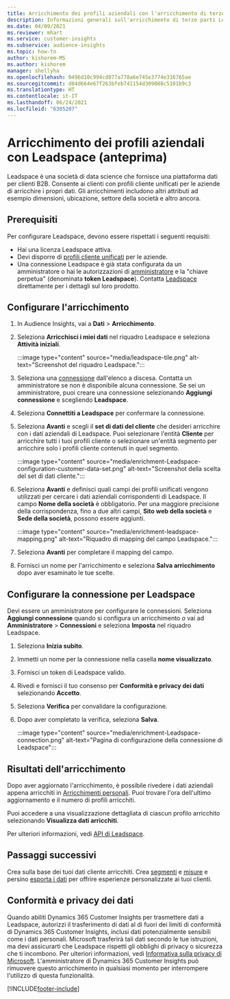 ```yaml
---
title: Arricchimento dei profili aziendali con l'arricchimento di terze parti Leadspace
description: Informazioni generali sull'arricchimento di terze parti Leadspace.
ms.date: 04/09/2021
ms.reviewer: mhart
ms.service: customer-insights
ms.subservice: audience-insights
ms.topic: how-to
author: kishorem-MS
ms.author: kishorem
manager: shellyha
ms.openlocfilehash: 0496d10c994cd077a778a6e745e3774e316765ae
ms.sourcegitcommit: d84d664e67f263bfeb741154d309088c5101b9c3
ms.translationtype: HT
ms.contentlocale: it-IT
ms.lasthandoff: 06/24/2021
ms.locfileid: "6305207"
---
```

# <a name="enrichment-of-company-profiles-with-leadspace-preview"></a>Arricchimento dei profili aziendali con Leadspace (anteprima)

Leadspace è una società di data science che fornisce una piattaforma dati per clienti B2B. Consente ai clienti con profili cliente unificati per le aziende di arricchire i propri dati. Gli arricchimenti includono altri attributi ad esempio dimensioni, ubicazione, settore della società e altro ancora.

## <a name="prerequisites"></a>Prerequisiti

Per configurare Leadspace, devono essere rispettati i seguenti requisiti:

- Hai una licenza Leadspace attiva.
- Devi disporre di [profili cliente unificati](customer-profiles.md) per le aziende.
- Una connessione Leadspace è già stata configurata da un amministratore o hai le autorizzazioni di [amministratore](permissions.md#administrator) e la "chiave perpetua" (denominata **token Leadspace**). Contatta [Leadspace](https://www.leadspace.com/products/leadspace-on-demand/) direttamente per i dettagli sul loro prodotto.

## <a name="configure-the-enrichment"></a>Configurare l'arricchimento

1. In Audience Insights, vai a **Dati** > **Arricchimento**.

1. Seleziona **Arricchisci i miei dati** nel riquadro Leadspace e seleziona **Attività iniziali**.

   :::image type="content" source="media/leadspace-tile.png" alt-text="Screenshot del riquadro Leadspace.":::

1. Seleziona una [connessione](connections.md) dall'elenco a discesa. Contatta un amministratore se non è disponibile alcuna connessione. Se sei un amministratore, puoi creare una connessione selezionando **Aggiungi connessione** e scegliendo **Leadspace**. 

1. Seleziona **Connettiti a Leadspace** per confermare la connessione.

1. Seleziona **Avanti** e scegli il **set di dati del cliente** che desideri arricchire con i dati aziendali di Leadspace. Puoi selezionare l'entità **Cliente** per arricchire tutti i tuoi profili cliente o selezionare un'entità segmento per arricchire solo i profili cliente contenuti in quel segmento.

    :::image type="content" source="media/enrichment-Leadspace-configuration-customer-data-set.png" alt-text="Screenshot della scelta del set di dati cliente.":::

1. Seleziona **Avanti** e definisci quali campi dei profili unificati vengono utilizzati per cercare i dati aziendali corrispondenti di Leadspace. Il campo **Nome della società** è obbligatorio. Per una maggiore precisione della corrispondenza, fino a due altri campi, **Sito web della società** e **Sede della società**, possono essere aggiunti.

   :::image type="content" source="media/enrichment-leadspace-mapping.png" alt-text="Riquadro di mapping del campo Leadspace.":::

1. Seleziona **Avanti** per completare il mapping del campo.

1. Fornisci un nome per l'arricchimento e seleziona **Salva arricchimento** dopo aver esaminato le tue scelte.


## <a name="configure-the-connection-for-leadspace"></a>Configurare la connessione per Leadspace 

Devi essere un amministratore per configurare le connessioni. Seleziona **Aggiungi connessione** quando si configura un arricchimento *o* vai ad **Amministratore** > **Connessioni** e seleziona **Imposta** nel riquadro Leadspace.

1. Seleziona **Inizia subito**. 

1. Immetti un nome per la connessione nella casella **nome visualizzato**.

1. Fornisci un token di Leadspace valido.

1. Rivedi e fornisci il tuo consenso per **Conformità e privacy dei dati** selezionando **Accetto**.

1. Seleziona **Verifica** per convalidare la configurazione.

1. Dopo aver completato la verifica, seleziona **Salva**.
   
   :::image type="content" source="media/enrichment-Leadspace-connection.png" alt-text="Pagina di configurazione della connessione di Leadspace":::

## <a name="enrichment-results"></a>Risultati dell'arricchimento

Dopo aver aggiornato l'arricchimento, è possibile rivedere i dati aziendali appena arricchiti in [Arricchimenti personali](enrichment-hub.md). Puoi trovare l'ora dell'ultimo aggiornamento e il numero di profili arricchiti.

Puoi accedere a una visualizzazione dettagliata di ciascun profilo arricchito selezionando **Visualizza dati arricchiti**.

Per ulteriori informazioni, vedi [API di Leadspace](https://support.leadspace.com/hc/en-us/sections/201997649-API).

## <a name="next-steps"></a>Passaggi successivi

Crea sulla base dei tuoi dati cliente arricchiti. Crea [segmenti](segments.md) e [misure](measures.md) e persino [esporta i dati](export-destinations.md) per offrire esperienze personalizzate ai tuoi clienti.

## <a name="data-privacy-and-compliance"></a>Conformità e privacy dei dati

Quando abiliti Dynamics 365 Customer Insights per trasmettere dati a Leadspace, autorizzi il trasferimento di dati al di fuori dei limiti di conformità di Dynamics 365 Customer Insights, inclusi dati potenzialmente sensibili come i dati personali. Microsoft trasferirà tali dati secondo le tue istruzioni, ma devi assicurarti che Leadspace rispetti gli obblighi di privacy o sicurezza che ti incombono. Per ulteriori informazioni, vedi [Informativa sulla privacy di Microsoft](https://go.microsoft.com/fwlink/?linkid=396732).
L'amministratore di Dynamics 365 Customer Insights può rimuovere questo arricchimento in qualsiasi momento per interrompere l'utilizzo di questa funzionalità.


[!INCLUDE[footer-include](../includes/footer-banner.md)]
